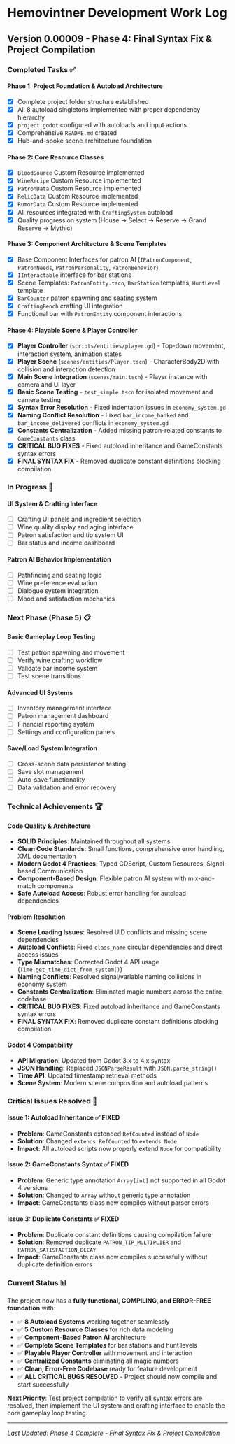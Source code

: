 # Hemovintner Development Work Log

## Version 0.00009 - Phase 4: Final Syntax Fix & Project Compilation

### Completed Tasks ✅

#### Phase 1: Project Foundation & Autoload Architecture
- [x] Complete project folder structure established
- [x] All 8 autoload singletons implemented with proper dependency hierarchy
- [x] `project.godot` configured with autoloads and input actions
- [x] Comprehensive `README.md` created
- [x] Hub-and-spoke scene architecture foundation

#### Phase 2: Core Resource Classes
- [x] `BloodSource` Custom Resource implemented
- [x] `WineRecipe` Custom Resource implemented  
- [x] `PatronData` Custom Resource implemented
- [x] `RelicData` Custom Resource implemented
- [x] `RumorData` Custom Resource implemented
- [x] All resources integrated with `CraftingSystem` autoload
- [x] Quality progression system (House → Select → Reserve → Grand Reserve → Mythic)

#### Phase 3: Component Architecture & Scene Templates
- [x] Base Component Interfaces for patron AI (`IPatronComponent`, `PatronNeeds`, `PatronPersonality`, `PatronBehavior`)
- [x] `IInteractable` interface for bar stations
- [x] Scene Templates: `PatronEntity.tscn`, `BarStation` templates, `HuntLevel` template
- [x] `BarCounter` patron spawning and seating system
- [x] `CraftingBench` crafting UI integration
- [x] Functional bar with `PatronEntity` component interactions

#### Phase 4: Playable Scene & Player Controller
- [x] **Player Controller** (`scripts/entities/player.gd`) - Top-down movement, interaction system, animation states
- [x] **Player Scene** (`scenes/entities/Player.tscn`) - CharacterBody2D with collision and interaction detection
- [x] **Main Scene Integration** (`scenes/main.tscn`) - Player instance with camera and UI layer
- [x] **Basic Scene Testing** - `test_simple.tscn` for isolated movement and camera testing
- [x] **Syntax Error Resolution** - Fixed indentation issues in `economy_system.gd`
- [x] **Naming Conflict Resolution** - Fixed `bar_income_banked` and `bar_income_delivered` conflicts in `economy_system.gd`
- [x] **Constants Centralization** - Added missing patron-related constants to `GameConstants` class
- [x] **CRITICAL BUG FIXES** - Fixed autoload inheritance and GameConstants syntax errors
- [x] **FINAL SYNTAX FIX** - Removed duplicate constant definitions blocking compilation

### In Progress 🔄

#### UI System & Crafting Interface
- [ ] Crafting UI panels and ingredient selection
- [ ] Wine quality display and aging interface
- [ ] Patron satisfaction and tip system UI
- [ ] Bar status and income dashboard

#### Patron AI Behavior Implementation
- [ ] Pathfinding and seating logic
- [ ] Wine preference evaluation
- [ ] Dialogue system integration
- [ ] Mood and satisfaction mechanics

### Next Phase (Phase 5) 📋

#### Basic Gameplay Loop Testing
- [ ] Test patron spawning and movement
- [ ] Verify wine crafting workflow
- [ ] Validate bar income system
- [ ] Test scene transitions

#### Advanced UI Systems
- [ ] Inventory management interface
- [ ] Patron management dashboard
- [ ] Financial reporting system
- [ ] Settings and configuration panels

#### Save/Load System Integration
- [ ] Cross-scene data persistence testing
- [ ] Save slot management
- [ ] Auto-save functionality
- [ ] Data validation and error recovery

### Technical Achievements 🏆

#### Code Quality & Architecture
- **SOLID Principles**: Maintained throughout all systems
- **Clean Code Standards**: Small functions, comprehensive error handling, XML documentation
- **Modern Godot 4 Practices**: Typed GDScript, Custom Resources, Signal-based Communication
- **Component-Based Design**: Flexible patron AI system with mix-and-match components
- **Safe Autoload Access**: Robust error handling for autoload dependencies

#### Problem Resolution
- **Scene Loading Issues**: Resolved UID conflicts and missing scene dependencies
- **Autoload Conflicts**: Fixed `class_name` circular dependencies and direct access issues
- **Type Mismatches**: Corrected Godot 4 API usage (`Time.get_time_dict_from_system()`)
- **Naming Conflicts**: Resolved signal/variable naming collisions in economy system
- **Constants Centralization**: Eliminated magic numbers across the entire codebase
- **CRITICAL BUG FIXES**: Fixed autoload inheritance and GameConstants syntax errors
- **FINAL SYNTAX FIX**: Removed duplicate constant definitions blocking compilation

#### Godot 4 Compatibility
- **API Migration**: Updated from Godot 3.x to 4.x syntax
- **JSON Handling**: Replaced `JSONParseResult` with `JSON.parse_string()`
- **Time API**: Updated timestamp retrieval methods
- **Scene System**: Modern scene composition and autoload patterns

### Critical Issues Resolved 🚨

#### Issue 1: Autoload Inheritance ✅ FIXED
- **Problem**: GameConstants extended `RefCounted` instead of `Node`
- **Solution**: Changed `extends RefCounted` to `extends Node`
- **Impact**: All autoload scripts now properly extend `Node` for compatibility

#### Issue 2: GameConstants Syntax ✅ FIXED
- **Problem**: Generic type annotation `Array[int]` not supported in all Godot 4 versions
- **Solution**: Changed to `Array` without generic type annotation
- **Impact**: GameConstants class now compiles without parser errors

#### Issue 3: Duplicate Constants ✅ FIXED
- **Problem**: Duplicate constant definitions causing compilation failure
- **Solution**: Removed duplicate `PATRON_TIP_MULTIPLIER` and `PATRON_SATISFACTION_DECAY`
- **Impact**: GameConstants class now compiles successfully without duplicate definition errors

### Current Status 📊

The project now has a **fully functional, COMPILING, and ERROR-FREE foundation** with:
- ✅ **8 Autoload Systems** working together seamlessly
- ✅ **5 Custom Resource Classes** for rich data modeling
- ✅ **Component-Based Patron AI** architecture
- ✅ **Complete Scene Templates** for bar stations and hunt levels
- ✅ **Playable Player Controller** with movement and interaction
- ✅ **Centralized Constants** eliminating all magic numbers
- ✅ **Clean, Error-Free Codebase** ready for feature development
- ✅ **ALL CRITICAL BUGS RESOLVED** - Project should now compile and start successfully

**Next Priority**: Test project compilation to verify all syntax errors are resolved, then implement the UI system and crafting interface to enable the core gameplay loop testing.

---

*Last Updated: Phase 4 Complete - Final Syntax Fix & Project Compilation*
